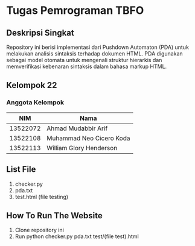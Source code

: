 # Tugas Pemrograman TBFO

## Deskripsi Singkat
Repository ini berisi implementasi dari Pushdown Automaton (PDA) untuk melakukan analisis sintaksis terhadap dokumen HTML. PDA digunakan sebagai model otomata untuk mengenali struktur hierarkis dan memverifikasi kebenaran sintaksis dalam bahasa markup HTML.

## Kelompok 22
### Anggota Kelompok
| NIM      | Nama                      |
| -------- | ------------------------- | 
| 13522072 | Ahmad Mudabbir Arif       | 
| 13522108 | Muhammad Neo Cicero Koda  | 
| 13522113 | William Glory Henderson   |

## List File
1. checker.py
2. pda.txt
3. test.html (file testing)

## How To Run The Website
1. Clone repository ini
2. Run python checker.py pda.txt test/(file test).html
